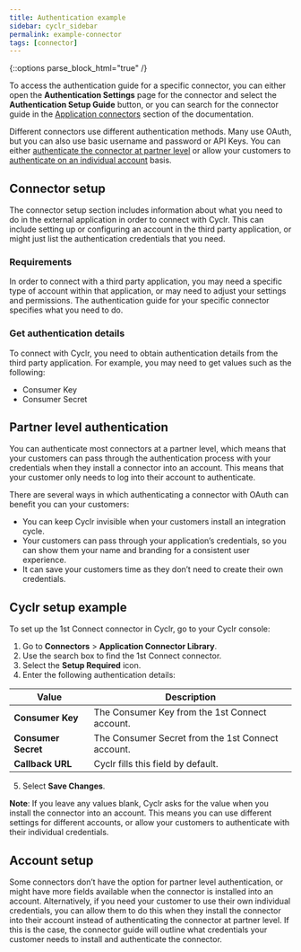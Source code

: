 ```yaml
---
title: Authentication example
sidebar: cyclr_sidebar
permalink: example-connector
tags: [connector]
---
```

{::options parse_block_html="true" /}
<section class="card">

To access the authentication guide for a specific connector, you can either open the **Authentication Settings** page for the connector and select the **Authentication Setup Guide** button, or you can search for the connector guide in the [Application connectors](connector-guides) section of the documentation.

Different connectors use different authentication methods. Many use OAuth, but you can also use basic username and password or API Keys. You can either [authenticate the connector at partner level](#partner-level-authentication) or allow your customers to [authenticate on an individual account](#account-setup) basis.


## Connector setup

The connector setup section includes information about what you need to do in the external application in order to connect with Cyclr. This can include setting up or configuring an account in the third party application, or might just list the authentication credentials that you need.

### **Requirements**

In order to connect with a third party application, you may need a specific type of account within that application, or may need to adjust your settings and permissions. The authentication guide for your specific connector specifies what you need to do.


### **Get authentication details**

To connect with Cyclr, you need to obtain authentication details from the third party application. For example, you may need to get values such as the following:

* Consumer Key
* Consumer Secret

</section>
<section class="card">

## Partner level authentication

You can authenticate most connectors at a partner level, which means that your customers can pass through the authentication process with your credentials when they install a connector into an account. This means that your customer only needs to log into their account to authenticate.

There are several ways in which authenticating a connector with OAuth can benefit you can your customers:

* You can keep Cyclr invisible when your customers install an integration cycle.
* Your customers can pass through your application’s credentials, so you can show them your name and branding for a consistent user experience.
* It can save your customers time as they don’t need to create their own credentials.

## Cyclr setup example

To set up the 1st Connect connector in Cyclr, go to your Cyclr console:

1. Go to **Connectors** > **Application Connector Library**.
2. Use the search box to find the 1st Connect connector.
3. Select the **Setup Required** icon.
4. Enter the following authentication details:

| **Value** | **Description** |
|---|---|
| **Consumer Key** | The Consumer Key from the 1st Connect account. |
| **Consumer Secret** | The Consumer Secret from the 1st Connect account. |
| **Callback URL** | Cyclr fills this field by default. |

5. Select **Save Changes**.

**Note**: If you leave any values blank, Cyclr asks for the value when you install the connector into an account. This means you can use different settings for different accounts, or allow your customers to authenticate with their individual credentials.

## Account setup

Some connectors don’t have the option for partner level authentication, or might have more fields available when the connector is installed into an account. Alternatively, if you need your customer to use their own individual credentials, you can allow them to do this when they install the connector into their account instead of authenticating the connector at partner level. If this is the case, the connector guide will outline what credentials your customer needs to install and authenticate the connector.

</section>